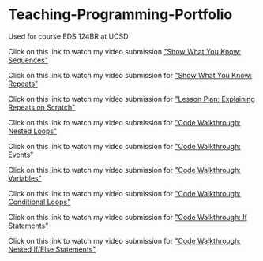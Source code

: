 # Teaching-Programming-Portfolio
Used for course EDS 124BR at UCSD

Click on this link to watch my video submission ["Show What You Know: Sequences"](https://youtu.be/_0I_byKYrgk)

Click on this link to watch my video submission for ["Show What You Know: Repeats"](https://youtu.be/vmjTPxyGY14)

Click on this link to watch my video submission for ["Lesson Plan: Explaining Repeats on Scratch"](https://youtu.be/CUJ9ZxDqsSM)

Click on this link to watch my video submission for ["Code Walkthrough: Nested Loops"](https://youtu.be/qolkarjTjQY)

Click on this link to watch my video submission for ["Code Walkthrough: Events"](https://youtu.be/lVEOYpUDyTk)

Click on this link to watch my video submission for ["Code Walkthrough: Variables"](https://youtu.be/hI2_GxdFYU4)

Click on this link to watch my video submission for ["Code Walkthrough: Conditional Loops"](https://youtu.be/G4Axk0Fpn9E)

Click on this link to watch my video submission for ["Code Walkthrough: If Statements"](https://youtu.be/r7uJLv9sOjw)

Click on this link to watch my video submission for ["Code Walkthrough: Nested If/Else Statements"](https://youtu.be/84kiKBwMjOY)
